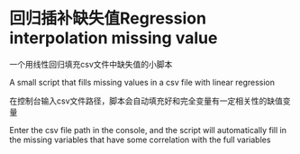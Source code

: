 # 回归插补缺失值Regression interpolation missing value
一个用线性回归填充csv文件中缺失值的小脚本

A small script that fills missing values in a csv file with linear regression

在控制台输入csv文件路径，脚本会自动填充好和完全变量有一定相关性的缺值变量

Enter the csv file path in the console, and the script will automatically fill in the missing variables that have some correlation with the full variables

